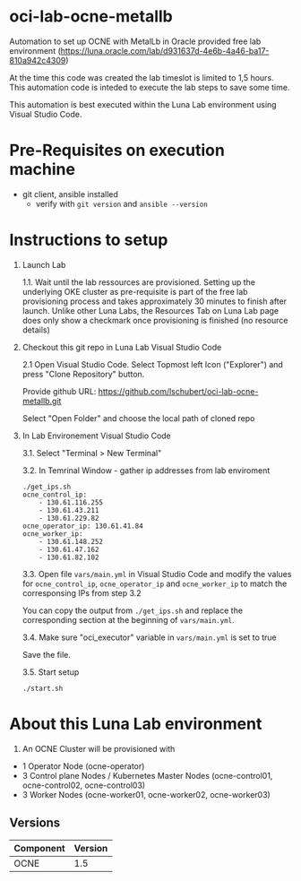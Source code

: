 # oci-lab-ocne-metallb
Automation to set up OCNE with MetalLb in Oracle provided free lab environment (https://luna.oracle.com/lab/d931637d-4e6b-4a46-ba17-810a942c4309)

At the time this code was created the lab timeslot is limited to 1,5 hours. This automation code is inteded to execute the lab steps to save some time.

This automation is best executed within the Luna Lab environment using Visual Studio Code.

# Pre-Requisites on execution machine
- git client, ansible installed
    - verify with ```git version``` and ```ansible --version```

# Instructions to setup

1. Launch Lab

    1.1. Wait until the lab ressources are provisioned. Setting up the underlying OKE cluster as pre-requisite is part of the free lab provisioning process and takes approximately 30 minutes to finish after launch. Unlike other Luna Labs, the Resources Tab on Luna Lab page does only show a checkmark once provisioning is finished (no resource details) 

2. Checkout this git repo in Luna Lab Visual Studio Code

    2.1 Open Visual Studio Code. Select Topmost left Icon ("Explorer") and press "Clone Repository" button.
    
    Provide github URL: https://github.com/lschubert/oci-lab-ocne-metallb.git
    
    Select "Open Folder" and choose the local path of cloned repo

3. In Lab Environement Visual Studio Code

    3.1. Select "Terminal > New Terminal"

    3.2.  In Temrinal Window - gather ip addresses from lab enviroment
    ```
    ./get_ips.sh
    ocne_control_ip:
        - 130.61.116.255
        - 130.61.43.211
        - 130.61.229.82
    ocne_operator_ip: 130.61.41.84
    ocne_worker_ip:
        - 130.61.148.252
        - 130.61.47.162
        - 130.61.82.102
    ``` 

    3.3. Open file ```vars/main.yml``` in Visual Studio Code and modify the values for ```ocne_control_ip```, ```ocne_operator_ip``` and ```ocne_worker_ip``` to match the corresponsing IPs from step 3.2

    You can copy the output from ```./get_ips.sh``` and replace the corresponding section at the beginning of ```vars/main.yml```. 

    3.4. Make sure "oci_executor" variable in ```vars/main.yml``` is set to true 

    Save the file.

    3.5. Start setup
    
    ```
    ./start.sh 
    ```
    
# About this Luna Lab environment

1. An OCNE Cluster will be provisioned with 

* 1 Operator Node (ocne-operator)
* 3 Control plane Nodes / Kubernetes Master Nodes (ocne-control01, ocne-control02, ocne-control03)
* 3 Worker Nodes (ocne-worker01, ocne-worker02, ocne-worker03)


## Versions

| Component  | Version |
|------------|---------|
| OCNE       | 1.5     |
